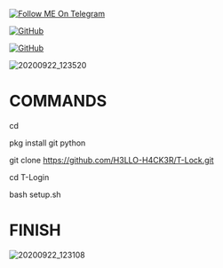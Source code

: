 <a href="https://telegram.im/@H3LLO_H4CK3R"><img title="Follow ME On Telegram" src="https://img.shields.io/badge/Follow Me On Telegram-black?style=for-the-badge&logo=Telegram"></a>

[![GitHub](https://img.shields.io/badge/Github-181717?style=flat-square&logo=github&link=https://github.com/H3LLO-H4CK3R-2)](https://github.com/H3LLO-H4CK3R-2)

[![GitHub](https://img.shields.io/badge/MyRepositories-181717?style=flat-square&logo=github&link=https://github.com/H3LLO-H4CK3R-2?tab=repositories)](https://github.com/H3LLO-H4CK3R-2?tab=repositories)


![20200922_123520](https://user-images.githubusercontent.com/68962528/93978984-60db5800-fd9a-11ea-8be2-cc10bb7f32ee.jpg)


# COMMANDS 

cd 

pkg install git python

git clone https://github.com/H3LLO-H4CK3R/T-Lock.git

cd T-Login

bash setup.sh


# FINISH


![20200922_123108](https://user-images.githubusercontent.com/68962528/93995913-38aa2400-fdaf-11ea-9a55-259146bd91af.jpg)

